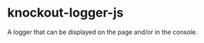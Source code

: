 knockout-logger-js
==================

A logger that can be displayed on the page and/or in the console.
